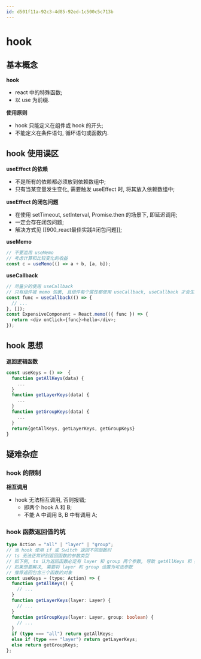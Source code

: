 ```yaml
---
id: d501f11a-92c3-4d85-92ed-1c500c5c713b
---
```


# hook

## 基本概念

**hook**

- react 中的特殊函数;
- 以 use 为前缀.

**使用原则**

- hook 只能定义在组件或 hook 的开头;
- 不能定义在条件语句, 循环语句或函数内.

## hook 使用误区

**useEffect 的依赖**

- 不是所有的依赖都必须放到依赖数组中;
- 只有当某变量发生变化, 需要触发 useEffect 时, 将其放入依赖数组中;

**useEffect 的闭包问题**

- 在使用 setTimeout, setInterval, Promise.then 的场景下, 即延迟调用;
- 一定会存在闭包问题;
- 解决方式见 [[900_react最佳实践#闭包问题]];

**useMemo**

```typescript
// 不要滥用 useMemo
// 考虑计算和比较变化的收益
const c = useMemo(() => a + b, [a, b]);
```

**useCallback**

```typescript
// 尽量少的使用 useCallback
// 只有组件被 memo 包裹, 且组件每个属性都使用 useCallback, useCallback 才会生效
const func = useCallback(() => {
  // ...
}, []);
const ExpensiveComponent = React.memo(({ func }) => {
  return <div onClick={func}>hello</div>;
});
```

## hook 思想

**返回逻辑函数**

```typescript
const useKeys = () =>  {
  function getAllKeys(data) {
    ...
  }
  function getLayerKeys(data) {
    ...
  }
  function getGroupKeys(data) {
    ...
  }
  return{getAllKeys, getLayerKeys, getGroupKeys}
}
```

## 疑难杂症

### hook 的限制

**相互调用**

- hook 无法相互调用, 否则报错;
  - 即两个 hook A 和 B;
  - 不能 A 中调用 B, B 中有调用 A;

### hook 函数返回值的坑

```typescript
type Action = "all" | "layer" | "group";
// 当 hook 使用 if 或 Switch 返回不同函数时
// ts 无法正常识别返回函数的参数类型
// 如下例, ts 认为返回函数必定有 layer 和 group 两个参数, 导致 getAllKeys 和 getLayerKeys 无法使用, 原因不详
// 如果想要解决, 需要将 layer 和 group 设置为可选参数
// 推荐返回包含三个函数的对象
const useKeys = (type: Action) => {
  function getAllKeys() {
    // ...
  }
  function getLayerKeys(layer: Layer) {
    // ...
  }
  function getGroupKeys(layer: Layer, group: boolean) {
    // ...
  }
  if (type === "all") return getAllKeys;
  else if (type === "layer") return getLayerKeys;
  else return getGroupKeys;
};
```

